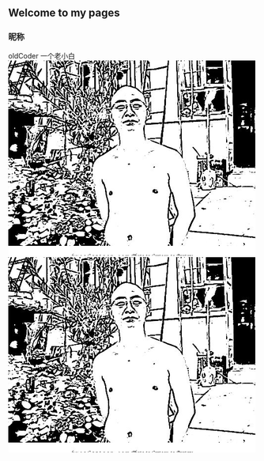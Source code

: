 ## Welcome to my pages

### 昵称
oldCoder 一个老小白
![image](https://github.com/song-gld/song-gld.github.io/blob/master/kt.jpg) 
![alt 属性文本](https://raw.githubusercontent.com/song-gld/song-gld.github.io/master/kt.jpg)
